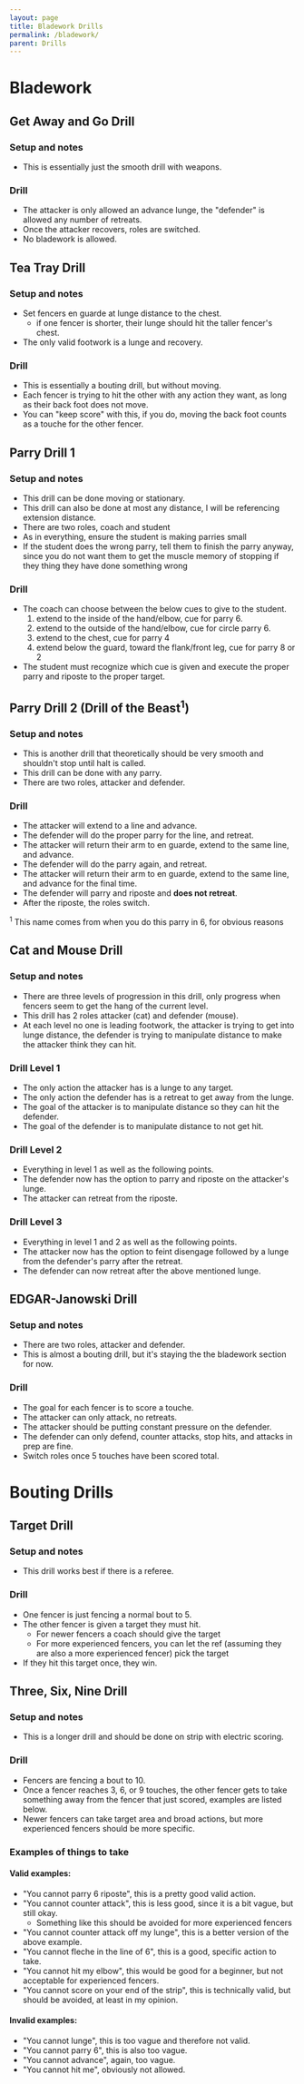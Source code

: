 ```yaml
---
layout: page
title: Bladework Drills
permalink: /bladework/
parent: Drills
---
```


# Bladework
## Get Away and Go Drill
### Setup and notes
* This is essentially just the smooth drill with weapons.

### Drill
* The attacker is only allowed an advance lunge, the "defender" is allowed any number of retreats.
* Once the attacker recovers, roles are switched. 
* No bladework is allowed.

## Tea Tray Drill
### Setup and notes
* Set fencers en guarde at lunge distance to the chest.
    * if one fencer is shorter, their lunge should hit the taller fencer's chest.
* The only valid footwork is a lunge and recovery.

### Drill
* This is essentially a bouting drill, but without moving.
* Each fencer is trying to hit the other with any action they want, as long as their back foot does not move.
* You can "keep score" with this, if you do, moving the back foot counts as a touche for the other fencer.

## Parry Drill 1
### Setup and notes
* This drill can be done moving or stationary.
* This drill can also be done at most any distance, I will be referencing extension distance.
* There are two roles, coach and student
* As in everything, ensure the student is making parries small
* If the student does the wrong parry, tell them to finish the parry anyway, since you do not want them to get the muscle memory of stopping if they thing they have done something wrong

### Drill
* The coach can choose between the below cues to give to the student.
    1. extend to the inside of the hand/elbow, cue for parry 6.
    2. extend to the outside of the hand/elbow, cue for circle parry 6.
    3. extend to the chest, cue for parry 4
    4. extend below the guard, toward the flank/front leg, cue for parry 8 or 2
* The student must recognize which cue is given and execute the proper parry and riposte to the proper target.  

## Parry Drill 2 (Drill of the Beast<sup>1</sup>)
### Setup and notes
* This is another drill that theoretically should be very smooth and shouldn't stop until halt is called.
* This drill can be done with any parry.
* There are two roles, attacker and defender.

### Drill
* The attacker will extend to a line and advance.
* The defender will do the proper parry for the line, and retreat. 
* The attacker will return their arm to en guarde, extend to the same line, and advance.
* The defender will do the parry again, and retreat.
* The attacker will return their arm to en guarde, extend to the same line, and advance for the final time.
* The defender will parry and riposte and **does not retreat**.
* After the riposte, the roles switch.

<sup>1</sup> This name comes from when you do this parry in 6, for obvious reasons  

## Cat and Mouse Drill
### Setup and notes
* There are three levels of progression in this drill, only progress when fencers seem to get the hang of the current level.
* This drill has 2 roles attacker (cat) and defender (mouse).
* At each level no one is leading footwork, the attacker is trying to get into lunge distance, the defender is trying to manipulate distance to make the attacker think they can hit.

### Drill Level 1
* The only action the attacker has is a lunge to any target.
* The only action the defender has is a retreat to get away from the lunge.
* The goal of the attacker is to manipulate distance so they can hit the defender.
* The goal of the defender is to manipulate distance to not get hit.

### Drill Level 2
* Everything in level 1 as well as the following points. 
* The defender now has the option to parry and riposte on the attacker's lunge. 
* The attacker can retreat from the riposte. 

### Drill Level 3
* Everything in level 1 and 2 as well as the following points. 
* The attacker now has the option to feint disengage followed by a lunge from the defender's parry after the retreat.
* The defender can now retreat after the above mentioned lunge.

## EDGAR-Janowski Drill
### Setup and notes
* There are two roles, attacker and defender. 
* This is almost a bouting drill, but it's staying the the bladework section for now.

### Drill
* The goal for each fencer is to score a touche.
* The attacker can only attack, no retreats.
* The attacker should be putting constant pressure on the defender.
* The defender can only defend, counter attacks, stop hits, and attacks in prep are fine.
* Switch roles once 5 touches have been scored total.

# Bouting Drills
## Target Drill
### Setup and notes
* This drill works best if there is a referee. 

### Drill
* One fencer is just fencing a normal bout to 5. 
* The other fencer is given a target they must hit. 
    * For newer fencers a coach should give the target
    * For more experienced fencers, you can let the ref (assuming they are also a more experienced fencer) pick the target
* If they hit this target once, they win. 

## Three, Six, Nine Drill
### Setup and notes
* This is a longer drill and should be done on strip with electric scoring.

### Drill
* Fencers are fencing a bout to 10. 
* Once a fencer reaches 3, 6, or 9 touches, the other fencer gets to take something away from the fencer that just scored, examples are listed below. 
* Newer fencers can take target area and broad actions, but more experienced fencers should be more specific.

### Examples of things to take
#### Valid examples:
* "You cannot parry 6 riposte", this is a pretty good valid action.
* "You cannot counter attack", this is less good, since it is a bit vague, but still okay.
    * Something like this should be avoided for more experienced fencers
* "You cannot counter attack off my lunge", this is a better version of the above example.
* "You cannot fleche in the line of 6", this is a good, specific action to take. 
* "You cannot hit my elbow", this would be good for a beginner, but not acceptable for experienced fencers.
* "You cannot score on your end of the strip", this is technically valid, but should be avoided, at least in my opinion. 

#### Invalid examples:
* "You cannot lunge", this is too vague and therefore not valid. 
* "You cannot parry 6", this is also too vague.
* "You cannot advance", again, too vague. 
* "You cannot hit me", obviously not allowed.
